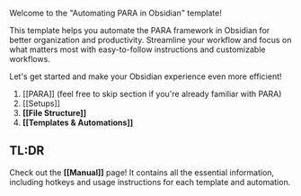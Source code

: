 Welcome to the "Automating PARA in Obsidian" template!

This template helps you automate the PARA framework in Obsidian for better organization and productivity. Streamline your workflow and focus on what matters most with easy-to-follow instructions and customizable workflows.

Let's get started and make your Obsidian experience even more efficient!

1. [[PARA]] (feel free to skip section if you're already familiar with PARA)
2. [[Setups]]
3. **[[File Structure]]**
4. **[[Templates & Automations]]**

## TL:DR
Check out the **[[Manual]]** page! It contains all the essential information, including hotkeys and usage instructions for each template and automation.

